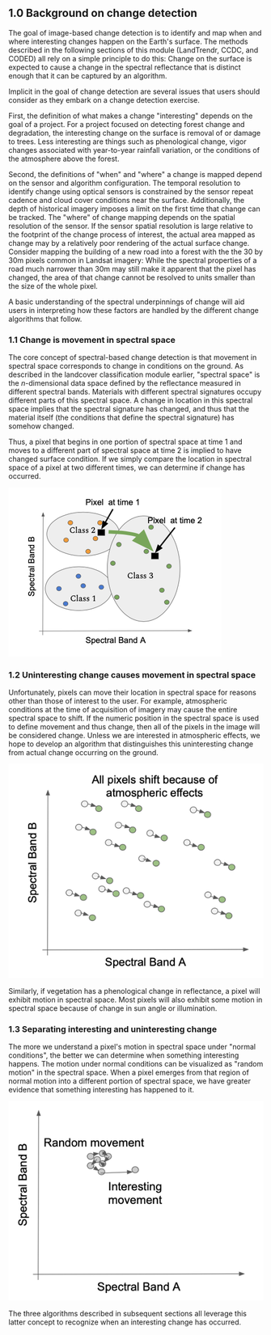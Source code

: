 ## 1.0 Background on change detection

The goal of image-based change detection is to identify and map when and where interesting changes happen on the Earth's surface.  The methods described in the following sections of this module (LandTrendr, CCDC, and CODED) all rely on a simple principle to do this:  Change on the surface is expected to cause a change in the spectral reflectance that is distinct enough that it can be captured by an algorithm. 

Implicit in the goal of change detection are several issues that users should consider as they embark on a change detection exercise.  

First, the definition of what makes a change "interesting" depends on the goal of a project.  For a project focused on detecting forest change and degradation, the interesting change on the surface is removal of or damage to trees.  Less interesting are things such as phenological change, vigor changes associated with year-to-year rainfall variation, or the conditions of the atmosphere above the forest.  

Second, the definitions of "when" and "where" a change is mapped depend on the sensor and algorithm configuration.  The temporal resolution to identify change using optical sensors is constrained by the sensor repeat cadence and cloud cover conditions near the surface.  Additionally, the depth of historical imagery imposes a limit on the first time that change can be tracked.  The "where" of change mapping depends on the spatial resolution of the sensor.  If the sensor spatial resolution is large relative to the footprint of the change process of interest, the actual area mapped as change may by a relatively poor rendering of the actual surface change. Consider mapping the building of a new road into a forest with the the 30 by 30m pixels common in Landsat imagery:  While the spectral properties of a road much narrower than 30m may still make it apparent that the pixel has changed, the area of that change cannot be resolved to units smaller than the size of the whole pixel.  

A basic understanding of the spectral underpinnings of change will aid users in interpreting how these factors are handled by the different change algorithms that follow. 

### 1.1  Change is movement in spectral space

The core concept of spectral-based change detection is that movement in spectral space corresponds to change in conditions on the ground.  As described in the landcover classification module earlier,   "spectral space" is the *n*-dimensional data space defined by the reflectance measured in different spectral bands.  Materials with different spectral signatures occupy different parts of this spectral space.  A change in location in this spectral space implies that the spectral signature has changed, and thus that the material itself (the conditions that define the spectral signature) has somehow changed.  

Thus, a pixel that begins in one portion of spectral space at time 1 and moves to a different part of spectral space at time 2 is implied to have changed surface condition.  If we simply compare the location in spectral space of a pixel at two different times, we can determine if change has occurred. 

![change_in_spectral_space](./figures/intro/change_in_spectral_space.png)

### 1.2 Uninteresting change causes movement in spectral space

Unfortunately, pixels can move their location in spectral space for reasons other than those of interest to the user.  For example, atmospheric conditions at the time of acquisition of imagery may cause the entire spectral space to shift. If the numeric position in the spectral space is used to define movement and thus change, then all of the pixels in the image will be considered change.  Unless we are interested in atmospheric effects, we hope to develop an algorithm that distinguishes this uninteresting change from actual change occurring on the ground. 



![atmospheric_effects](./figures/intro/atmospheric_effects.png)



Similarly, if vegetation has a phenological change in reflectance, a pixel will exhibit motion in spectral space.   Most pixels will also exhibit some motion in spectral space because of change in sun angle or illumination.  

### 1.3 Separating interesting and uninteresting change

The more we understand a pixel's motion in spectral space under "normal conditions", the better we can determine when something interesting happens.  The motion under normal conditions can be visualized as "random motion" in the spectral space.  When a pixel emerges from that region of normal motion into a different portion of spectral space, we have greater evidence that something interesting has happened to it. 

![random_vs_interesting_movement](./figures/intro/random_vs_interesting_movement.png)



The three algorithms described in subsequent sections all leverage this latter concept to recognize when an interesting change has occurred.  